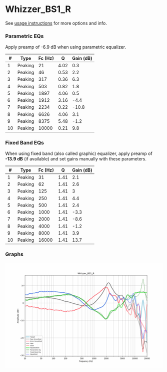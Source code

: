 # Whizzer_BS1_R
See [usage instructions](https://github.com/jaakkopasanen/AutoEq#usage) for more options and info.

### Parametric EQs
Apply preamp of -6.9 dB when using parametric equalizer.

|   # | Type    |   Fc (Hz) |    Q |   Gain (dB) |
|-----|---------|-----------|------|-------------|
|   1 | Peaking |        21 | 4.02 |         0.3 |
|   2 | Peaking |        46 | 0.53 |         2.2 |
|   3 | Peaking |       317 | 0.36 |         6.3 |
|   4 | Peaking |       503 | 0.82 |         1.8 |
|   5 | Peaking |      1897 | 4.06 |         0.5 |
|   6 | Peaking |      1912 | 3.16 |        -4.4 |
|   7 | Peaking |      2234 | 0.22 |       -10.8 |
|   8 | Peaking |      6626 | 4.06 |         3.1 |
|   9 | Peaking |      8375 | 5.48 |        -1.2 |
|  10 | Peaking |     10000 | 0.21 |         9.8 |

### Fixed Band EQs
When using fixed band (also called graphic) equalizer, apply preamp of **-13.9 dB** (if available) and set gains manually with these parameters.

|   # | Type    |   Fc (Hz) |    Q |   Gain (dB) |
|-----|---------|-----------|------|-------------|
|   1 | Peaking |        31 | 1.41 |         2.1 |
|   2 | Peaking |        62 | 1.41 |         2.6 |
|   3 | Peaking |       125 | 1.41 |         3   |
|   4 | Peaking |       250 | 1.41 |         4.4 |
|   5 | Peaking |       500 | 1.41 |         2.4 |
|   6 | Peaking |      1000 | 1.41 |        -3.3 |
|   7 | Peaking |      2000 | 1.41 |        -8.6 |
|   8 | Peaking |      4000 | 1.41 |        -1.2 |
|   9 | Peaking |      8000 | 1.41 |         3.9 |
|  10 | Peaking |     16000 | 1.41 |        13.7 |

### Graphs
![](./Whizzer_BS1_R.png)
